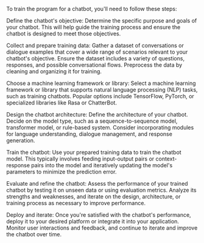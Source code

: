 To train the program for a chatbot, you'll need to follow these steps:

Define the chatbot's objective: Determine the specific purpose and goals of your chatbot. This will help guide the training process and ensure the chatbot is designed to meet those objectives.

Collect and prepare training data: Gather a dataset of conversations or dialogue examples that cover a wide range of scenarios relevant to your chatbot's objective. Ensure the dataset includes a variety of questions, responses, and possible conversational flows. Preprocess the data by cleaning and organizing it for training.

Choose a machine learning framework or library: Select a machine learning framework or library that supports natural language processing (NLP) tasks, such as training chatbots. Popular options include TensorFlow, PyTorch, or specialized libraries like Rasa or ChatterBot.

Design the chatbot architecture: Define the architecture of your chatbot. Decide on the model type, such as a sequence-to-sequence model, transformer model, or rule-based system. Consider incorporating modules for language understanding, dialogue management, and response generation.

Train the chatbot: Use your prepared training data to train the chatbot model. This typically involves feeding input-output pairs or context-response pairs into the model and iteratively updating the model's parameters to minimize the prediction error.

Evaluate and refine the chatbot: Assess the performance of your trained chatbot by testing it on unseen data or using evaluation metrics. Analyze its strengths and weaknesses, and iterate on the design, architecture, or training process as necessary to improve performance.

Deploy and iterate: Once you're satisfied with the chatbot's performance, deploy it to your desired platform or integrate it into your application. Monitor user interactions and feedback, and continue to iterate and improve the chatbot over time.
